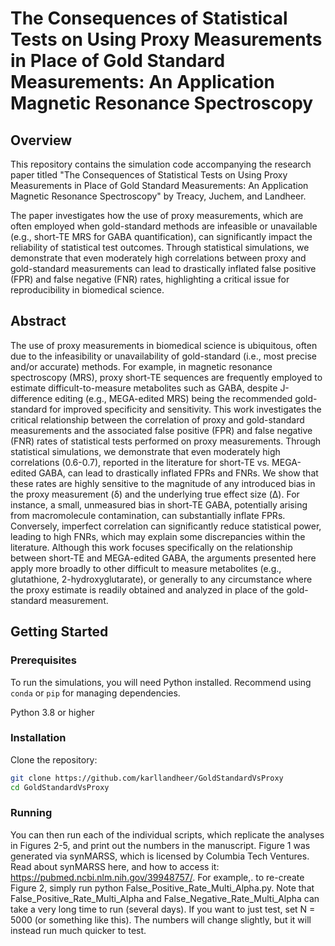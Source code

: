 # The Consequences of Statistical Tests on Using Proxy Measurements in Place of Gold Standard Measurements: An Application Magnetic Resonance Spectroscopy

## Overview

This repository contains the simulation code accompanying the research paper titled "The Consequences of Statistical Tests on Using Proxy Measurements in Place of Gold Standard Measurements: An Application Magnetic Resonance Spectroscopy" by Treacy, Juchem, and Landheer.

The paper investigates how the use of proxy measurements, which are often employed when gold-standard methods are infeasible or unavailable (e.g., short-TE MRS for GABA quantification), can significantly impact the reliability of statistical test outcomes. Through statistical simulations, we demonstrate that even moderately high correlations between proxy and gold-standard measurements can lead to drastically inflated false positive (FPR) and false negative (FNR) rates, highlighting a critical issue for reproducibility in biomedical science.

## Abstract

The use of proxy measurements in biomedical science is ubiquitous, often due to the infeasibility or unavailability of gold-standard (i.e., most precise and/or accurate) methods. For example, in magnetic resonance spectroscopy (MRS), proxy short-TE sequences are frequently employed to estimate difficult-to-measure metabolites such as GABA, despite J-difference editing (e.g., MEGA-edited MRS) being the recommended gold-standard for improved specificity and sensitivity. This work investigates the critical relationship between the correlation of proxy and gold-standard measurements and the associated false positive (FPR) and false negative (FNR) rates of statistical tests performed on proxy measurements. Through statistical simulations, we demonstrate that even moderately high correlations (0.6-0.7), reported in the literature for short-TE vs. MEGA-edited GABA, can lead to drastically inflated FPRs and FNRs. We show that these rates are highly sensitive to the magnitude of any introduced bias in the proxy measurement (δ) and the underlying true effect size (Δ). For instance, a small, unmeasured bias in short-TE GABA, potentially arising from macromolecule contamination, can substantially inflate FPRs. Conversely, imperfect correlation can significantly reduce statistical power, leading to high FNRs, which may explain some discrepancies within the literature. Although this work focuses specifically on the relationship between short-TE and MEGA-edited GABA, the arguments presented here apply more broadly to other difficult to measure metabolites (e.g., glutathione, 2-hydroxyglutarate), or generally to any circumstance where the proxy estimate is readily obtained and analyzed in place of the gold-standard measurement. 


## Getting Started

### Prerequisites

To run the simulations, you will need Python installed. Recommend using `conda` or `pip` for managing dependencies.

Python 3.8 or higher

### Installation

Clone the repository:
```bash
git clone https://github.com/karllandheer/GoldStandardVsProxy
cd GoldStandardVsProxy
```

### Running

You can then run each of the individual scripts, which replicate the analyses in Figures 2-5, and print out the numbers in the manuscript. Figure 1 was generated via synMARSS, which is licensed by Columbia Tech Ventures. Read about synMARSS here, and how to access it: https://pubmed.ncbi.nlm.nih.gov/39948757/. For example,. to re-create Figure 2, simply run python False_Positive_Rate_Multi_Alpha.py. Note that False_Positive_Rate_Multi_Alpha and False_Negative_Rate_Multi_Alpha can take a very long time to run (several days). If you want to just test, set N = 5000 (or something like this). The numbers will change slightly, but it will instead run much quicker to test.

